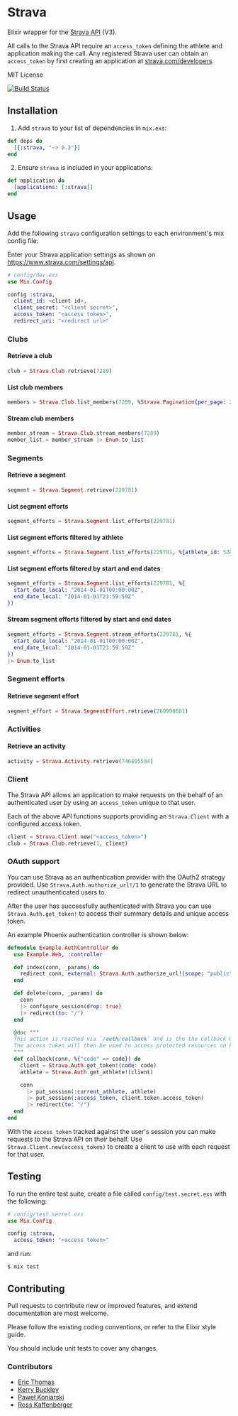 # Strava

Elixir wrapper for the [Strava API](https://strava.github.io/api/) (V3).

All calls to the Strava API require an `access_token` defining the athlete and application making the call. Any registered Strava user can obtain an `access_token` by first creating an application at [strava.com/developers](http://www.strava.com/developers).

MIT License

[![Build Status](https://travis-ci.org/slashdotdash/strava.svg?branch=master)](https://travis-ci.org/slashdotdash/strava)

## Installation

  1. Add `strava` to your list of dependencies in `mix.exs`:

  ```elixir
  def deps do
    [{:strava, "~> 0.3"}]
  end
  ```

  2. Ensure `strava` is included in your applications:

  ```elixir
  def application do
    [applications: [:strava]]
  end
  ```

## Usage

Add the following `strava` configuration settings to each environment's mix config file.

Enter your Strava application settings as shown on https://www.strava.com/settings/api.

```elixir
# config/dev.exs
use Mix.Config

config :strava,
  client_id: <client id>,
  client_secret: "<client secret>",
  access_token: "<access token>",
  redirect_uri: "<redirect url>"
```

### Clubs

#### Retrieve a club

```elixir
club = Strava.Club.retrieve(7289)
```

#### List club members

```elixir
members = Strava.Club.list_members(7289, %Strava.Pagination{per_page: 20, page: 1})
```

#### Stream club members

```elixir
member_stream = Strava.Club.stream_members(7289)
member_list = member_stream |> Enum.to_list
```

### Segments

#### Retrieve a segment

```elixir
segment = Strava.Segment.retrieve(229781)
```

#### List segment efforts

```elixir
segment_efforts = Strava.Segment.list_efforts(229781)
```

#### List segment efforts filtered by athlete

```elixir
segment_efforts = Strava.Segment.list_efforts(229781, %{athlete_id: 5287})
```

#### List segment efforts filtered by start and end dates

```elixir
segment_efforts = Strava.Segment.list_efforts(229781, %{
  start_date_local: "2014-01-01T00:00:00Z",
  end_date_local: "2014-01-01T23:59:59Z"
})
```

#### Stream segment efforts filtered by start and end dates

```elixir
segment_efforts = Strava.Segment.stream_efforts(229781, %{
  start_date_local: "2014-01-01T00:00:00Z",
  end_date_local: "2014-01-01T23:59:59Z"
})
|> Enum.to_list
```

### Segment efforts

#### Retrieve segment effort

```elixir
segment_effort = Strava.SegmentEffort.retrieve(269990681)
```

### Activities

#### Retrieve an activity

```elixir
activity = Strava.Activity.retrieve(746805584)
```

### Client

The Strava API allows an application to make requests on the  behalf of an authenticated user by using an `access_token` unique to that user.

Each of the above API functions supports providing an `Strava.Client` with a configured access token.

```elixir
client = Strava.Client.new("<access_token>")
club = Strava.Club.retrieve(1, client)
```

### OAuth support

You can use Strava as an authentication provider with the OAuth2 strategy provided. Use `Strava.Auth.authorize_url!/1` to generate the Strava URL to redirect unauthenticated users to.

After the user has successfully authenticated with Strava you can use `Strava.Auth.get_token!` to access their summary details and unique access token.

An example Phoenix authentication controller is shown below:

```elixir
defmodule Example.AuthController do
  use Example.Web, :controller

  def index(conn, _params) do
    redirect conn, external: Strava.Auth.authorize_url!(scope: "public")
  end

  def delete(conn, _params) do
    conn
    |> configure_session(drop: true)
    |> redirect(to: "/")
  end

  @doc """
  This action is reached via `/auth/callback` and is the the callback URL that Strava will redirect the user back to with a `code` that will be used to request an access token.
  The access token will then be used to access protected resources on behalf of the user.
  """
  def callback(conn, %{"code" => code}) do
    client = Strava.Auth.get_token!(code: code)
    athlete = Strava.Auth.get_athlete!(client)

    conn
      |> put_session(:current_athlete, athlete)
      |> put_session(:access_token, client.token.access_token)
      |> redirect(to: "/")
  end
end
```

With the `access_token` tracked against the user's session you can make requests to the Strava API on their behalf. Use `Strava.Client.new(access_token)` to create a client to use with each request for that user.

## Testing

To run the entire test suite, create a file called `config/test.secret.exs` with the following:

```elixir
# config/test.secret.exs
use Mix.Config

config :strava,
  access_token: "<access token>"
```

and run:

```
$ mix test
```

## Contributing

Pull requests to contribute new or improved features, and extend documentation are most welcome.

Please follow the existing coding conventions, or refer to the Elixir style guide.

You should include unit tests to cover any changes.

### Contributors

- [Eric Thomas](https://github.com/et)
- [Kerry Buckley](https://github.com/kerryb)
- [Paweł Koniarski](https://github.com/lewapkon)
- [Ross Kaffenberger](https://github.com/rossta)
